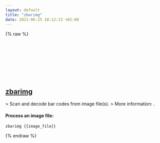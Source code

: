 ```yaml
---
layout: default
title: "zbarimg"
date: 2021-06-25 18:12:13 +02:00
---
```

{% raw %}
<h2 id="zbarimg">
  <a href="/en/common/zbarimg.html">zbarimg</a> <a href="#zbarimg"><svg class="icon">
    <use href="/assets/images/unicode_sprite.svg#link" />
  </svg></a>
</h2>
> Scan and decode bar codes from image file(s).
> More information: <http://zbar.sourceforge.net>.

#### Process an image file:
```shell
zbarimg {{image_file}}
```
{% endraw %}